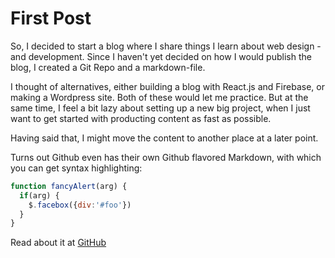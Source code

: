 # First Post

So, I decided to start a blog where I share things I learn about web design - and development.
Since I haven't yet decided on how I would publish the blog, I created a Git Repo and a markdown-file.

I thought of alternatives, either building a blog with React.js and Firebase, or making a Wordpress site. Both of these would 
let me practice. But at the same time, I feel a bit lazy about setting up a new big project, when I just want to get started 
with producting content as fast as possible.

Having said that, I might move the content to another place at a later point.

Turns out Github even has their own Github flavored Markdown, with which you can get syntax highlighting:

```javascript
function fancyAlert(arg) {
  if(arg) {
    $.facebox({div:'#foo'})
  }
}
```
Read about it at [GitHub](https://guides.github.com/features/mastering-markdown/)
